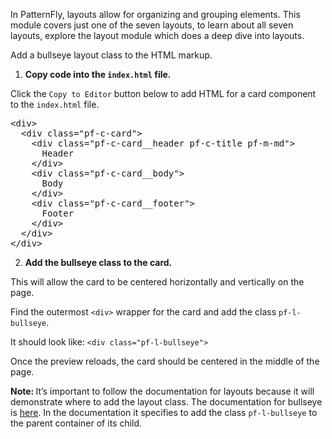 In PatternFly, layouts allow for organizing and grouping elements. This module covers just one of the seven layouts, to learn about all seven layouts, explore the layout module which does a deep dive into layouts.

Add a bullseye layout class to the HTML markup.

1) <strong>Copy code into the `index.html` file.</strong>

Click the `Copy to Editor` button below to add HTML for a card component to the `index.html` file.

<pre class="file" data-filename="index.html" data-target="replace">
&lt;div&gt;
  &lt;div class=&quot;pf-c-card&quot;&gt;
    &lt;div class=&quot;pf-c-card__header pf-c-title pf-m-md&quot;&gt;
      Header
    &lt;/div&gt;
    &lt;div class=&quot;pf-c-card__body&quot;&gt;
      Body
    &lt;/div&gt;
    &lt;div class=&quot;pf-c-card__footer&quot;&gt;
      Footer
    &lt;/div&gt;
  &lt;/div&gt;
&lt;/div&gt;
</pre>

2) <strong>Add the bullseye class to the card.</strong>

This will allow the card to be centered horizontally and vertically on the page.

Find the outermost `<div>` wrapper for the card and add the class `pf-l-bullseye`.

It should look like: `<div class="pf-l-bullseye">`

Once the preview reloads, the card should be centered in the middle of the page.

<strong>Note: </strong>It’s important to follow the documentation for layouts because it will demonstrate where to add the layout class. The documentation for bullseye is [here](https://www.patternfly.org/v4/documentation/core/layouts/bullseye). In the documentation it specifies to add the class `pf-l-bullseye` to the parent container of its child.
